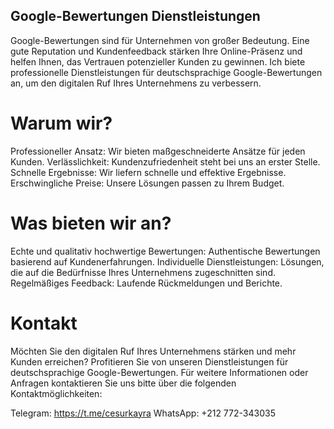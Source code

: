 ## Google-Bewertungen Dienstleistungen

Google-Bewertungen sind für Unternehmen von großer Bedeutung. Eine gute Reputation und Kundenfeedback stärken Ihre Online-Präsenz und helfen Ihnen, das Vertrauen potenzieller Kunden zu gewinnen. Ich biete professionelle Dienstleistungen für deutschsprachige Google-Bewertungen an, um den digitalen Ruf Ihres Unternehmens zu verbessern.

# Warum wir?

Professioneller Ansatz: Wir bieten maßgeschneiderte Ansätze für jeden Kunden.
Verlässlichkeit: Kundenzufriedenheit steht bei uns an erster Stelle.
Schnelle Ergebnisse: Wir liefern schnelle und effektive Ergebnisse.
Erschwingliche Preise: Unsere Lösungen passen zu Ihrem Budget.
# Was bieten wir an?

Echte und qualitativ hochwertige Bewertungen: Authentische Bewertungen basierend auf Kundenerfahrungen.
Individuelle Dienstleistungen: Lösungen, die auf die Bedürfnisse Ihres Unternehmens zugeschnitten sind.
Regelmäßiges Feedback: Laufende Rückmeldungen und Berichte.
# Kontakt

Möchten Sie den digitalen Ruf Ihres Unternehmens stärken und mehr Kunden erreichen? Profitieren Sie von unseren Dienstleistungen für deutschsprachige Google-Bewertungen. Für weitere Informationen oder Anfragen kontaktieren Sie uns bitte über die folgenden Kontaktmöglichkeiten:

Telegram: https://t.me/cesurkayra
WhatsApp: +212 772-343035

